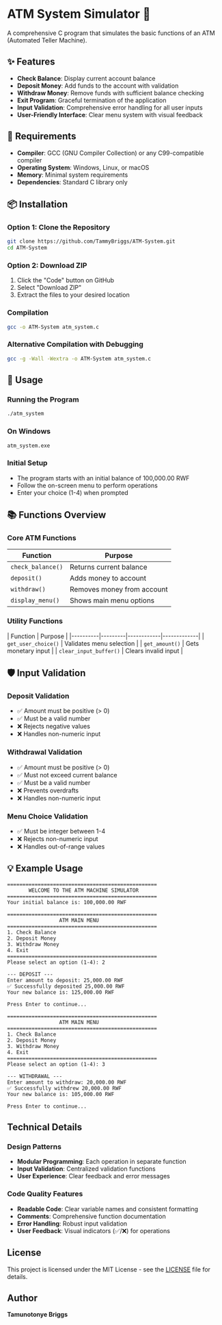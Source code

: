 # ATM System Simulator 🏧

A comprehensive C program that simulates the basic functions of an ATM (Automated Teller Machine).

## ✨ Features

- **Check Balance**: Display current account balance
- **Deposit Money**: Add funds to the account with validation
- **Withdraw Money**: Remove funds with sufficient balance checking
- **Exit Program**: Graceful termination of the application
- **Input Validation**: Comprehensive error handling for all user inputs
- **User-Friendly Interface**: Clear menu system with visual feedback

## 🔧 Requirements

- **Compiler**: GCC (GNU Compiler Collection) or any C99-compatible compiler
- **Operating System**: Windows, Linux, or macOS
- **Memory**: Minimal system requirements
- **Dependencies**: Standard C library only

## 📦 Installation

### Option 1: Clone the Repository
```bash
git clone https://github.com/TammyBriggs/ATM-System.git
cd ATM-System
```

### Option 2: Download ZIP
1. Click the "Code" button on GitHub
2. Select "Download ZIP"
3. Extract the files to your desired location

### Compilation
```bash
gcc -o ATM-System atm_system.c
```

### Alternative Compilation with Debugging
```bash
gcc -g -Wall -Wextra -o ATM-System atm_system.c
```

## 🚀 Usage

### Running the Program
```bash
./atm_system
```

### On Windows
```cmd
atm_system.exe
```

### Initial Setup
- The program starts with an initial balance of 100,000.00 RWF
- Follow the on-screen menu to perform operations
- Enter your choice (1-4) when prompted


## 📚 Functions Overview

### Core ATM Functions
| Function | Purpose |
|----------|---------|
| `check_balance()` | Returns current balance |
| `deposit()` | Adds money to account |
| `withdraw()` | Removes money from account |
| `display_menu()` | Shows main menu options |

### Utility Functions
| Function | Purpose |
|----------|---------|------------|-------------|
| `get_user_choice()` | Validates menu selection |
| `get_amount()` | Gets monetary input |
| `clear_input_buffer()` | Clears invalid input |

## 🛡️ Input Validation

### Deposit Validation
- ✅ Amount must be positive (> 0)
- ✅ Must be a valid number
- ❌ Rejects negative values
- ❌ Handles non-numeric input

### Withdrawal Validation
- ✅ Amount must be positive (> 0)
- ✅ Must not exceed current balance
- ✅ Must be a valid number
- ❌ Prevents overdrafts
- ❌ Handles non-numeric input

### Menu Choice Validation
- ✅ Must be integer between 1-4
- ❌ Rejects non-numeric input
- ❌ Handles out-of-range values

## 💡 Example Usage

```
=================================================
       WELCOME TO THE ATM MACHINE SIMULATOR     
=================================================
Your initial balance is: 100,000.00 RWF

=================================================
                 ATM MAIN MENU                  
=================================================
1. Check Balance
2. Deposit Money
3. Withdraw Money
4. Exit
=================================================
Please select an option (1-4): 2

--- DEPOSIT ---
Enter amount to deposit: 25,000.00 RWF
✅ Successfully deposited 25,000.00 RWF
Your new balance is: 125,000.00 RWF

Press Enter to continue...

=================================================
                 ATM MAIN MENU                  
=================================================
1. Check Balance
2. Deposit Money
3. Withdraw Money
4. Exit
=================================================
Please select an option (1-4): 3

--- WITHDRAWAL ---
Enter amount to withdraw: 20,000.00 RWF
✅ Successfully withdrew 20,000.00 RWF
Your new balance is: 105,000.00 RWF

Press Enter to continue...
```

## Technical Details

### Design Patterns
- **Modular Programming**: Each operation in separate function
- **Input Validation**: Centralized validation functions
- **User Experience**: Clear feedback and error messages

### Code Quality Features
- **Readable Code**: Clear variable names and consistent formatting
- **Comments**: Comprehensive function documentation
- **Error Handling**: Robust input validation
- **User Feedback**: Visual indicators (✅/❌) for operations


## License

This project is licensed under the MIT License - see the [LICENSE](LICENSE) file for details.

## Author

**Tamunotonye Briggs**
